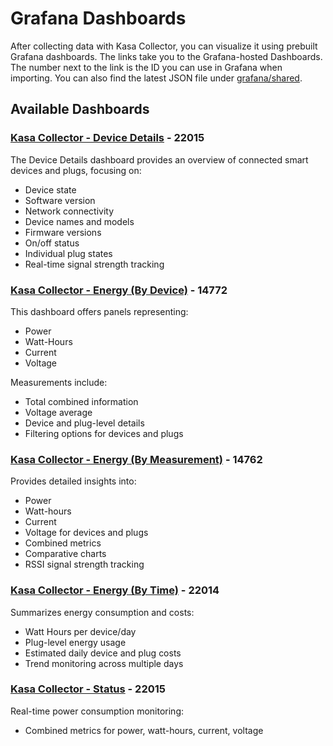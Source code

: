 # Grafana Dashboards

After collecting data with Kasa Collector, you can visualize it using prebuilt Grafana dashboards. The links take you to the Grafana-hosted Dashboards. The number next to the link is the ID you can use in Grafana when importing. You can also find the latest JSON file under [grafana/shared](https://github.com/lux4rd0/kasa-collector/tree/main/grafana/shared).

## Available Dashboards

### [Kasa Collector - Device Details](https://grafana.com/grafana/dashboards/22015) - 22015

The Device Details dashboard provides an overview of connected smart devices and plugs, focusing on:
- Device state
- Software version
- Network connectivity
- Device names and models
- Firmware versions
- On/off status
- Individual plug states
- Real-time signal strength tracking

### [Kasa Collector - Energy (By Device)](https://grafana.com/grafana/dashboards/14772) - 14772

This dashboard offers panels representing:
- Power
- Watt-Hours
- Current
- Voltage

Measurements include:
- Total combined information
- Voltage average
- Device and plug-level details
- Filtering options for devices and plugs

### [Kasa Collector - Energy (By Measurement)](https://grafana.com/grafana/dashboards/14762) - 14762

Provides detailed insights into:
- Power
- Watt-hours
- Current
- Voltage for devices and plugs
- Combined metrics
- Comparative charts
- RSSI signal strength tracking

### [Kasa Collector - Energy (By Time)](https://grafana.com/grafana/dashboards/22014) - 22014

Summarizes energy consumption and costs:
- Watt Hours per device/day
- Plug-level energy usage
- Estimated daily device and plug costs
- Trend monitoring across multiple days

### [Kasa Collector - Status](https://grafana.com/grafana/dashboards/22015) - 22015

Real-time power consumption monitoring:
- Combined metrics for power, watt-hours, current, voltage